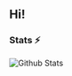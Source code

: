 ## Hi!



### Stats ⚡️

![Github Stats](https://readmestats.vercel.app/api?username=asprazz&show_icons=true&title_color=333&icon_color=333&count_private=true&include_all_commits=true)
